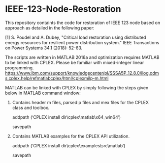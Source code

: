 # IEEE-123-Node-Restoration

This repository containts the code for restoration of IEEE 123 node based on approach as detailed in the following paper:

[1] S. Poudel and A. Dubey, "Critical load restoration using distributed energy resources for resilient power distribution system." IEEE Transactions on Power Systems 34.1 (2018): 52-63.

The scripts are written in MATLAB 2016a and optimization requires MATLAB to be linked with CPLEX. Please be familiar with mixed-integer linear programming. https://www.ibm.com/support/knowledgecenter/pl/SSSA5P_12.8.0/ilog.odms.cplex.help/refmatlabcplex/html/cplexmilp-m.html

MATLAB can be linked with CPLEX by simply following the steps given below in MATLAB command window:
1. Contains header m files, parsed p files and mex files for the CPLEX class and toolbox. 

    addpath (‘CPLEX install dir\cplex\matlab\x64_win64’)
    
    savepath
    
    
    
2. Contains MATLAB examples for the CPLEX API utilization.

    addpath (‘CPLEX install dir\cplex\examples\src\matlab’)
    
    savepath
